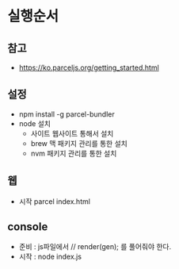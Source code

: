 # 실행순서

## 참고

- https://ko.parceljs.org/getting_started.html

## 설정

- npm install -g parcel-bundler
- node 설치
  - 사이트 웹사이트 통해서 설치
  - brew 맥 패키지 관리를 통한 설치
  - nvm 패키지 관리를 통한 설치

## 웹

- 시작 parcel index.html

## console

- 준비 : js파일에서 // render(gen); 를 풀어줘야 한다.
- 시작 : node index.js
